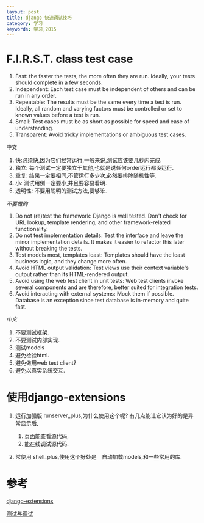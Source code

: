 ```yaml
---
layout: post
title: django-快速调试技巧
category: 学习
keywords: 学习,2015
---
```


# F.I.R.S.T. class test case

1. Fast: the faster the tests, the more often they are run. Ideally, your tests should complete in a few seconds.
2. Independent: Each test case must be independent of others and can be run in any order.
3. Repeatable: The results must be the same every time a test is run. Ideally, all random and varying factors must be controlled or set to known values before a test is run.
4. Small: Test cases must be as short as possible for speed and ease of understanding.
5. Transparent: Avoid tricky implementations or ambiguous test cases.

中文
1. 快:必须快,因为它们经常运行,一般来说,测试应该要几秒内完成.
2. 独立: 每个测试一定要独立于其他,也就是说任何order运行都没运行.
3. 重复: 结果一定要相同,不管运行多少次,必然要排除随机性等.
4. 小: 测试用例一定要小,并且要容易看明.
5. 透明性: 不要用聪明的测试方法,要够笨.

*不要做的*

1.  Do not (re)test the framework: Django is well tested. Don't check for URL lookup, template rendering, and other framework-related functionality.
2.  Do not test implementation details: Test the interface and leave the minor implementation details. It makes it easier to refactor this later without breaking the tests.
3.  Test models most, templates least: Templates should have the least business logic, and they change more often.
4.  Avoid HTML output validation: Test views use their context variable's output rather than its HTML-rendered output.
5.  Avoid using the web test client in unit tests: Web test clients invoke several components and are therefore, better suited for integration tests.
6.  Avoid interacting with external systems: Mock them if possible. Database is an exception since test database is in-memory and quite fast.

*中文*

1. 不要测试框架.
2. 不要测试内部实现.
3. 测试models
4. 避免检验html.
5. 避免做用web test client?
6. 避免以真实系统交互.






# 使用django-extensions

1. 运行加强版 runserver_plus,为什么使用这个呢?
有几点能让它认为好的是异常显示后,

    1. 页面能查看源代码,
    2. 能在线调试源代码.

2. 常使用 shell_plus,使用这个好处是　自动加载models,和一些常用的库.



# 参考
[django-extensions][]

[django-extensions]: http://django-extensions-zh.readthedocs.org/zh_CN/latest/
[测试与调试](https://github.com/cundi/Django-Design-Patterns-and-Best-Practices/blob/master/%E7%AC%AC%E4%B9%9D%E7%AB%A0-%E6%B5%8B%E8%AF%95%E4%B8%8E%E8%B0%83%E8%AF%95.md)
